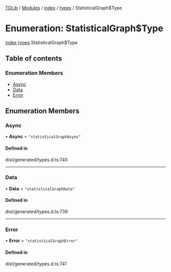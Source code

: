 [TDLib](../README.md) / [Modules](../modules.md) / [index](../modules/index.md) / [types](../modules/index.types.md) / StatisticalGraph$Type

# Enumeration: StatisticalGraph$Type

[index](../modules/index.md).[types](../modules/index.types.md).StatisticalGraph$Type

## Table of contents

### Enumeration Members

- [Async](index.types.StatisticalGraph_Type.md#async)
- [Data](index.types.StatisticalGraph_Type.md#data)
- [Error](index.types.StatisticalGraph_Type.md#error)

## Enumeration Members

### Async

• **Async** = ``"statisticalGraphAsync"``

#### Defined in

dist/generated/types.d.ts:740

___

### Data

• **Data** = ``"statisticalGraphData"``

#### Defined in

dist/generated/types.d.ts:739

___

### Error

• **Error** = ``"statisticalGraphError"``

#### Defined in

dist/generated/types.d.ts:741
